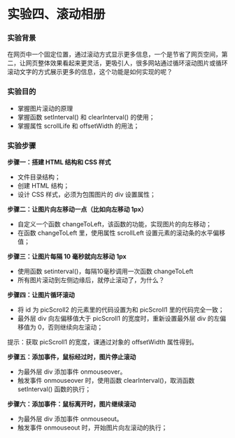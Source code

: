 # 实验四、滚动相册

### 实验背景

在网页中一个固定位置，通过滚动方式显示更多信息，一个是节省了网页空间，第二，让网页整体效果看起来更灵活，更吸引人，很多网站通过循环滚动图片或循环滚动文字的方式展示更多的信息，这个功能是如何实现的呢？

### 实验目的
- 掌握图片滚动的原理
- 掌握函数 setInterval() 和 clearInterval() 的使用；
- 掌握属性 scrollLife 和 offsetWidth 的用法；

### 实验步骤
**步骤一：搭建 HTML 结构和 CSS 样式**

- 文件目录结构；
- 创建 HTML 结构；
- 设计 CSS 样式，必须为包围图片的 div 设置属性；

**步骤二：让图片向左移动一点（比如向左移动 1px）**

- 自定义一个函数 changeToLeft，该函数的功能，实现图片的向左移动；
- 在函数 changeToLeft 里，使用属性 scrollLeft 设置元素的滚动条的水平偏移值；

**步骤三：让图片每隔 10 毫秒就向左移动 1px**

- 使用函数 setinterval()，每隔10毫秒调用一次函数 changeToLeft
- 所有图片滚动到左侧边缘后，就停止滚动了，为什么？

**步骤四：让图片循环滚动**

- 将 id 为 picScroll2 的元素里的代码设置为和 picScroll1 里的代码完全一致；
- 最外层 div 向左偏移值大于 picScroll1 的宽度时，重新设置最外层 div 的左偏移值为 0，否则继续向左滚动；

提示：获取 picScroll1 的宽度，课通过对象的 offsetWidth 属性得到。

**步骤五：添加事件，鼠标经过时，图片停止滚动**

- 为最外层 div 添加事件 onmouseover。
- 触发事件 onmouseover 时，使用函数 clearInterval()，取消函数 setInterval() 函数的执行；

**步骤六：添加事件：鼠标离开时，图片继续滚动**
- 为最外层 div 添加事件 onmouseout。
- 触发事件 onmouseout 时，开始图片向左滚动的执行；